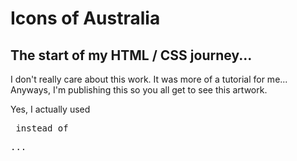 # Icons of Australia

The start of my HTML / CSS journey...
---
I don't really care about this work. It was more of a tutorial for me... 
Anyways, I'm publishing this so you all get to see this artwork.

Yes, I actually used <pre> instead of <p>...